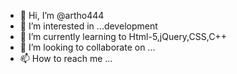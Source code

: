 - 👋 Hi, I’m @artho444
- 👀 I’m interested in ...development
- 🌱 I’m currently learning to Html-5,jQuery,CSS,C++
- 💞️ I’m looking to collaborate on ...
- 📫 How to reach me ...

<!---
artho444/artho444 is a ✨ special ✨ repository because its `README.md` (this file) appears on your GitHub profile.
You can click the Preview link to take a look at your changes.
--->
